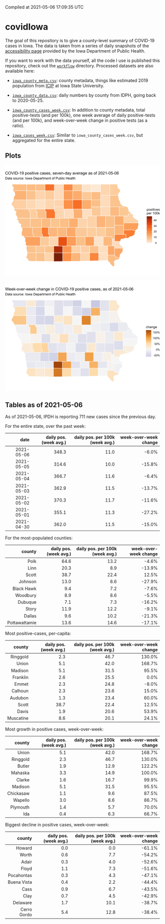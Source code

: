 Compiled at 2021-05-06 17:09:35 UTC

<!-- README.md is generated from README.Rmd. Please edit that file -->

# covidIowa

<!-- badges: start -->

<!-- badges: end -->

The goal of this repository is to give a county-level summary of
COVID-19 cases in Iowa. The data is taken from a series of daily
snapshots of the [accessibility
page](https://coronavirus.iowa.gov/pages/access) provided by the Iowa
Department of Public Health.

If you want to work with the data yourself, all the code I use is
published this repository, check out the [`workflow`](workflow)
directory. Processed datasets are also available here:

  - [`iowa_county_meta.csv`](https://raw.githubusercontent.com/ijlyttle/covidIowa/master/workflow/data/99-publish/iowa_county_meta.csv):
    county metadata, things like estimated 2019 population from
    [ICIP](https://www.icip.iastate.edu/tables/population/counties-estimates)
    at Iowa State University.

  - [`iowa_county_data.csv`](https://raw.githubusercontent.com/ijlyttle/covidIowa/master/workflow/data/99-publish/iowa_county_data.csv):
    daily numbers by county from IDPH, going back to 2020-05-25.

  - [`iowa_county_cases_week.csv`](https://raw.githubusercontent.com/ijlyttle/covidIowa/master/workflow/data/99-publish/iowa_county_data.csv):
    In addition to county metadata, total positive-tests (and per 100k),
    one week average of daily positive-tests (and per 100k), and
    week-over-week change in positive tests (as a ratio).

  - [`iowa_cases_week.csv`](https://raw.githubusercontent.com/ijlyttle/covidIowa/master/workflow/data/99-publish/iowa_cases_week.csv):
    Similar to `iowa_county_cases_week.csv`, but aggregated for the
    entire state.

## Plots

![](workflow/data/99-publish/iowa_cases.png)

![](workflow/data/99-publish/iowa_change.png)

## Tables as of 2021-05-06

As of 2021-05-06, IPDH is reporting 711 new cases since the previous
day.

For the entire state, over the past week:

|       date | daily pos. (week avg.) | daily pos. per 100k (week avg.) | week-over-week change |
| ---------: | ---------------------: | ------------------------------: | --------------------: |
| 2021-05-06 |                  348.3 |                            11.0 |                \-6.0% |
| 2021-05-05 |                  314.6 |                            10.0 |               \-15.8% |
| 2021-05-04 |                  366.7 |                            11.6 |                \-6.4% |
| 2021-05-03 |                  362.9 |                            11.5 |               \-13.7% |
| 2021-05-02 |                  370.3 |                            11.7 |               \-11.6% |
| 2021-05-01 |                  355.1 |                            11.3 |               \-27.2% |
| 2021-04-30 |                  362.0 |                            11.5 |               \-15.0% |

For the most-populated counties:

|        county | daily pos. (week avg.) | daily pos. per 100k (week avg.) | week-over-week change |
| ------------: | ---------------------: | ------------------------------: | --------------------: |
|          Polk |                   64.6 |                            13.2 |                \-4.6% |
|          Linn |                   20.3 |                             8.9 |               \-13.9% |
|         Scott |                   38.7 |                            22.4 |                 12.5% |
|       Johnson |                   13.0 |                             8.6 |               \-27.9% |
|    Black Hawk |                    9.4 |                             7.2 |                \-7.6% |
|      Woodbury |                    8.9 |                             8.6 |                \-5.5% |
|       Dubuque |                    7.1 |                             7.3 |               \-16.2% |
|         Story |                   11.9 |                            12.2 |                \-9.1% |
|        Dallas |                    9.6 |                            10.2 |               \-21.3% |
| Pottawattamie |                   13.6 |                            14.6 |               \-17.1% |

Most positive-cases, per-capita:

|    county | daily pos. (week avg.) | daily pos. per 100k (week avg.) | week-over-week change |
| --------: | ---------------------: | ------------------------------: | --------------------: |
|  Ringgold |                    2.3 |                            46.7 |                130.0% |
|     Union |                    5.1 |                            42.0 |                168.7% |
|   Madison |                    5.1 |                            31.5 |                 95.5% |
|  Franklin |                    2.6 |                            25.5 |                  0.0% |
|     Emmet |                    2.3 |                            24.8 |                \-8.0% |
|   Calhoun |                    2.3 |                            23.6 |                 15.0% |
|   Audubon |                    1.3 |                            23.4 |                 60.0% |
|     Scott |                   38.7 |                            22.4 |                 12.5% |
|     Davis |                    1.9 |                            20.6 |                 53.9% |
| Muscatine |                    8.6 |                            20.1 |                 24.1% |

Most growth in positive cases, week-over-week:

|    county | daily pos. (week avg.) | daily pos. per 100k (week avg.) | week-over-week change |
| --------: | ---------------------: | ------------------------------: | --------------------: |
|     Union |                    5.1 |                            42.0 |                168.7% |
|  Ringgold |                    2.3 |                            46.7 |                130.0% |
|    Butler |                    1.9 |                            12.9 |                122.2% |
|   Mahaska |                    3.3 |                            14.9 |                100.0% |
|    Clarke |                    1.6 |                            16.7 |                 99.9% |
|   Madison |                    5.1 |                            31.5 |                 95.5% |
| Chickasaw |                    1.1 |                             9.6 |                 87.5% |
|   Wapello |                    3.0 |                             8.6 |                 86.7% |
|  Plymouth |                    1.4 |                             5.7 |                 70.0% |
|       Ida |                    0.4 |                             6.3 |                 66.7% |

Biggest decline in positive cases, week-over-week:

|      county | daily pos. (week avg.) | daily pos. per 100k (week avg.) | week-over-week change |
| ----------: | ---------------------: | ------------------------------: | --------------------: |
|      Howard |                    0.0 |                             0.0 |               \-61.1% |
|       Worth |                    0.6 |                             7.7 |               \-54.2% |
|       Adair |                    0.3 |                             4.0 |               \-52.6% |
|       Floyd |                    1.1 |                             7.3 |               \-51.6% |
|  Pocahontas |                    0.3 |                             4.3 |               \-47.1% |
| Buena Vista |                    0.4 |                             2.2 |               \-44.4% |
|        Cass |                    0.9 |                             6.7 |               \-43.5% |
|        Clay |                    0.7 |                             4.5 |               \-42.9% |
|    Delaware |                    1.7 |                            10.1 |               \-38.7% |
| Cerro Gordo |                    5.4 |                            12.8 |               \-38.4% |

